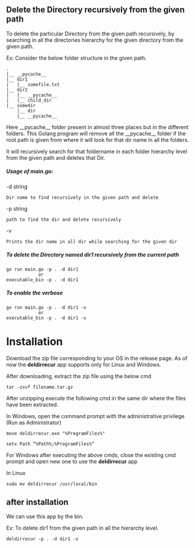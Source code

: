 ## Delete the Directory recursively from the given path

To delete the particular Directory from the given path recursively, by searching in all the directories hierarchy for the given directory from the given path.

  Ex:
    Consider the below folder structure in the given path.
    
    .
    |__ __pycache__
    |__ dir1
    |   |__ somefile.txt
    |__ dir2
    |   |__ __pycache__
    |   |__ child_dir
    |__ somedir
        |__ dir
        |__ __pycache__


Here \_\_pycache__ folder present in almost three places but in the different folders. This Golang program will remove all the \_\_pycache__ folder if the root path is given from where it will look for that dir name in all the folders.

It will recursively search for that foldername in each folder hierarchy level from the given path and deletes that Dir.


##### Usage of main.go:

  -d string
  
    Dir name to find recursively in the given path and delete   
        
  -p string
  
    path to find the dir and delete recursively
        
  -v   
  
    Prints the dir name in all dir while searching for the given dir


##### To delete the Directory named dir1 recursively from the current path

```
go run main.go -p . -d dir1
            or
executable_bin -p . -d dir1
```

##### To enable the verbose

```
go run main.go -p . -d dir1 -v
            or
executable_bin -p . -d dir1 -v
```

# Installation

Download the zip file corresponding to your OS in the release page. As of now the **deldirrecur** app supports only for Linux and Windows.

After downloading, extract the zip file using the below cmd

```
tar -zxvf filename.tar.gz
```

After unzipping execute the following cmd in the same dir where the files have been extracted.

In Windows, open the command prompt with the administrative privilege (Run as Administrator)

```
move deldirrecur.exe "%ProgramFiles%"

setx Path “%Path%;%ProgramFiles%”
```

For Windows after executing the above cmds, close the existing cmd prompt and open new one to use the **deldirrecur** app

In Linux

```
sudo mv deldirrecur /usr/local/bin
```

## after installation

We can use this app by the bin.

Ex: To delete dir1 from the given path in all the hierarchy level.

```
deldirrecur -p . -d dir1 -v
```

